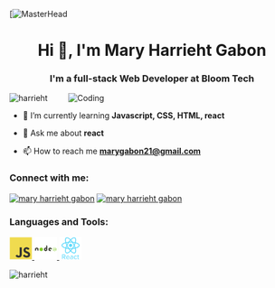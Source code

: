 [![MasterHead](https://1.bp.blogspot.com/-7A4WynwLsMw/XbBpCXG8fHI/AAAAAAAAMt4/uOa1bpLskYgrwGbllhSu2SDj_Mig8SXJQCLcBGAsYHQ/s1600/2000_600px.gif)
<h1 align="center">Hi 👋, I'm Mary Harrieht Gabon</h1>
<h3 align="center">I'm a full-stack Web Developer at Bloom Tech</h3>
<img align="right" alt="Coding" width="400" src="https://giphy.com/gifs/looneytunesworldofmayhem-world-of-mayhem-looney-tunes-ltwom-RbDKaczqWovIugyJmW"

<p align="left"> <img src="https://komarev.com/ghpvc/?username=harrieht&label=Profile%20views&color=0e75b6&style=flat" alt="harrieht" /> </p>

- 🌱 I’m currently learning **Javascript, CSS, HTML, react**

- 💬 Ask me about **react**

- 📫 How to reach me **marygabon21@gmail.com**

<h3 align="left">Connect with me:</h3>
<p align="left">
<a href="https://fb.com/mary harrieht gabon" target="blank"><img align="center" src="https://raw.githubusercontent.com/rahuldkjain/github-profile-readme-generator/master/src/images/icons/Social/facebook.svg" alt="mary harrieht gabon" height="30" width="40" /></a>
<a href="https://instagram.com/mary harrieht gabon" target="blank"><img align="center" src="https://raw.githubusercontent.com/rahuldkjain/github-profile-readme-generator/master/src/images/icons/Social/instagram.svg" alt="mary harrieht gabon" height="30" width="40" /></a>
</p>

<h3 align="left">Languages and Tools:</h3>
<p align="left"> <a href="https://developer.mozilla.org/en-US/docs/Web/JavaScript" target="_blank" rel="noreferrer"> <img src="https://raw.githubusercontent.com/devicons/devicon/master/icons/javascript/javascript-original.svg" alt="javascript" width="40" height="40"/> </a> <a href="https://nodejs.org" target="_blank" rel="noreferrer"> <img src="https://raw.githubusercontent.com/devicons/devicon/master/icons/nodejs/nodejs-original-wordmark.svg" alt="nodejs" width="40" height="40"/> </a> <a href="https://reactjs.org/" target="_blank" rel="noreferrer"> <img src="https://raw.githubusercontent.com/devicons/devicon/master/icons/react/react-original-wordmark.svg" alt="react" width="40" height="40"/> </a> </p>

<p><img align="center" src="https://github-readme-stats.vercel.app/api/top-langs?username=harrieht&show_icons=true&locale=en&layout=compact" alt="harrieht" /></p>
